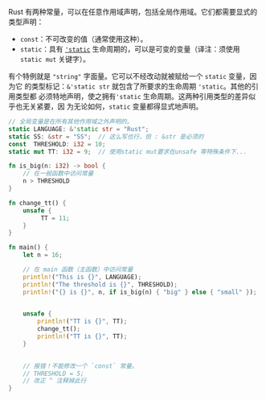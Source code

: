 

Rust 有两种常量，可以在任意作用域声明，包括全局作用域。它们都需要显式的类型声明：

- `const`：不可改变的值（通常使用这种）。
- `static`：具有 [`'static`](http://localhost:3000/scope/lifetime/static_lifetime.html) 生命周期的，可以是可变的变量（译注：须使用 `static mut` 关键字）。

有个特例就是 `"string"` 字面量。它可以不经改动就被赋给一个 `static` 变量，因为它 的类型标记：`&'static str` 就包含了所要求的生命周期 `'static`。其他的引用类型都 必须特地声明，使之拥有`'static` 生命周期。这两种引用类型的差异似乎也无关紧要，因 为无论如何，`static` 变量都得显式地声明。



```rust
// 全局变量是在所有其他作用域之外声明的。
static LANGUAGE: &'static str = "Rust";
static SS: &str = "SS";  // 这么写也行，但 : &str 是必须的
const  THRESHOLD: i32 = 10;
static mut TT: i32 = 9;  // 使用static mut要求在unsafe 等特殊条件下...

fn is_big(n: i32) -> bool {
    // 在一般函数中访问常量
    n > THRESHOLD
}

fn change_tt() {
    unsafe {
         TT = 11;   
    }
}

fn main() {
    let n = 16;

    // 在 main 函数（主函数）中访问常量
    println!("This is {}", LANGUAGE);
    println!("The threshold is {}", THRESHOLD);
    println!("{} is {}", n, if is_big(n) { "big" } else { "small" });
    

    unsafe {
        println!("TT is {}", TT);
        change_tt();
        println!("TT is {}", TT);
    }
    

    // 报错！不能修改一个 `const` 常量。
    // THRESHOLD = 5;
    // 改正 ^ 注释掉此行
}

```



